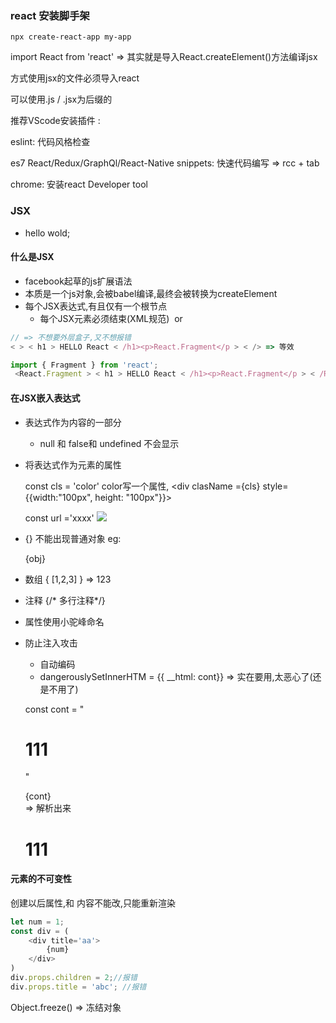 ### react 安装脚手架

```
npx create-react-app my-app
```



import React from 'react' => 其实就是导入React.createElement()方法编译jsx

方式使用jsx的文件必须导入react

可以使用.js / .jsx为后缀的

推荐VScode安装插件 :

eslint: 代码风格检查

es7 React/Redux/GraphQl/React-Native snippets: 快速代码编写 => rcc + tab

chrome: 安装react Developer tool



### JSX

- hello wold;

#### 什么是JSX

- facebook起草的js扩展语法
- 本质是一个js对象,会被babel编译,最终会被转换为createElement
- 每个JSX表达式,有且仅有一个根节点
  + 每个JSX元素必须结束(XML规范)  <img></img>  or <img />

```js
// => 不想要外层盒子,又不想报错 
< > < h1 > HELLO React < /h1><p>React.Fragment</p > < /> => 等效

import { Fragment } from 'react';
 <React.Fragment > < h1 > HELLO React < /h1><p>React.Fragment</p > < /React.Fragment>
```



####  在JSX嵌入表达式

- 表达式作为内容的一部分
  + null 和 false和 undefined 不会显示

- 将表达式作为元素的属性

  const cls = 'color'   color写一个属性,      <div clasName ={cls} style={{width:"100px", height: "100px"}}></div>

  const url ='xxxx'    <img src={url}/>

- {}  不能出现普通对象 eg:   <p>{obj}</p>    

- 数组 { [1,2,3] } => 123

- 注释 {/* 多行注释*/} 

- 属性使用小驼峰命名

- 防止注入攻击

  + 自动编码
  + dangerouslySetInnerHTM = {{ __html: cont}}  => 实在要用,太恶心了(还是不用了)

  const cont = "<h1>111</h1>"

  <div>  {cont}</div>  => 解析出来 <h1>111</h1>

#### 元素的不可变性

创建以后属性,和 内容不能改,只能重新渲染

```js
let num = 1;
const div = (
	<div title='aa'>
    	{num}
    </div>
)
div.props.children = 2;//报错
div.props.title = 'abc'; //报错
```

Object.freeze() => 冻结对象

